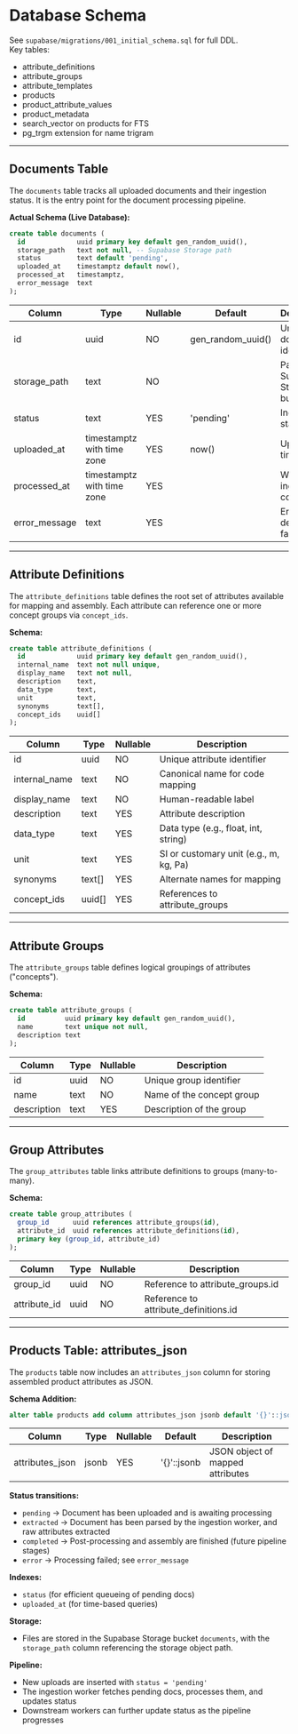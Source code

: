 # Database Schema

See `supabase/migrations/001_initial_schema.sql` for full DDL.  
Key tables:  
- attribute_definitions  
- attribute_groups  
- attribute_templates  
- products  
- product_attribute_values  
- product_metadata  
- search_vector on products for FTS  
- pg_trgm extension for name trigram

---

## Documents Table

The `documents` table tracks all uploaded documents and their ingestion status. It is the entry point for the document processing pipeline.

**Actual Schema (Live Database):**
```sql
create table documents (
  id             uuid primary key default gen_random_uuid(),
  storage_path   text not null, -- Supabase Storage path
  status         text default 'pending',
  uploaded_at    timestamptz default now(),
  processed_at   timestamptz,
  error_message  text
);
```

| Column         | Type                     | Nullable | Default           | Description                      |
|---------------|--------------------------|----------|-------------------|----------------------------------|
| id            | uuid                     | NO       | gen_random_uuid() | Unique document identifier       |
| storage_path  | text                     | NO       |                   | Path in Supabase Storage bucket  |
| status        | text                     | YES      | 'pending'         | Ingestion status                 |
| uploaded_at   | timestamptz with time zone| YES     | now()             | Upload timestamp                 |
| processed_at  | timestamptz with time zone| YES     |                   | When ingestion completed         |
| error_message | text                     | YES      |                   | Error details if failed          |

---

## Attribute Definitions

The `attribute_definitions` table defines the root set of attributes available for mapping and assembly. Each attribute can reference one or more concept groups via `concept_ids`.

**Schema:**
```sql
create table attribute_definitions (
  id             uuid primary key default gen_random_uuid(),
  internal_name  text not null unique,
  display_name   text not null,
  description    text,
  data_type      text,
  unit           text,
  synonyms       text[],
  concept_ids    uuid[]
);
```

| Column         | Type    | Nullable | Description                                      |
|----------------|---------|----------|--------------------------------------------------|
| id             | uuid    | NO       | Unique attribute identifier                      |
| internal_name  | text    | NO       | Canonical name for code mapping                  |
| display_name   | text    | NO       | Human-readable label                             |
| description    | text    | YES      | Attribute description                            |
| data_type      | text    | YES      | Data type (e.g., float, int, string)             |
| unit           | text    | YES      | SI or customary unit (e.g., m, kg, Pa)           |
| synonyms       | text[]  | YES      | Alternate names for mapping                      |
| concept_ids    | uuid[]  | YES      | References to attribute_groups                   |

---

## Attribute Groups

The `attribute_groups` table defines logical groupings of attributes ("concepts").

**Schema:**
```sql
create table attribute_groups (
  id          uuid primary key default gen_random_uuid(),
  name        text unique not null,
  description text
);
```

| Column      | Type | Nullable | Description                          |
|-------------|------|----------|--------------------------------------|
| id          | uuid | NO       | Unique group identifier              |
| name        | text | NO       | Name of the concept group            |
| description | text | YES      | Description of the group             |

---

## Group Attributes

The `group_attributes` table links attribute definitions to groups (many-to-many).

**Schema:**
```sql
create table group_attributes (
  group_id      uuid references attribute_groups(id),
  attribute_id  uuid references attribute_definitions(id),
  primary key (group_id, attribute_id)
);
```

| Column       | Type | Nullable | Description                          |
|--------------|------|----------|--------------------------------------|
| group_id     | uuid | NO       | Reference to attribute_groups.id      |
| attribute_id | uuid | NO       | Reference to attribute_definitions.id |

---

## Products Table: attributes_json

The `products` table now includes an `attributes_json` column for storing assembled product attributes as JSON.

**Schema Addition:**
```sql
alter table products add column attributes_json jsonb default '{}'::jsonb;
```

| Column          | Type  | Nullable | Default   | Description                          |
|-----------------|-------|----------|-----------|--------------------------------------|
| attributes_json | jsonb | YES      | '{}'::jsonb| JSON object of mapped attributes      |


**Status transitions:**
- `pending` → Document has been uploaded and is awaiting processing
- `extracted` → Document has been parsed by the ingestion worker, and raw attributes extracted
- `completed` → Post-processing and assembly are finished (future pipeline stages)
- `error` → Processing failed; see `error_message`

**Indexes:**
- `status` (for efficient queueing of pending docs)
- `uploaded_at` (for time-based queries)

**Storage:**
- Files are stored in the Supabase Storage bucket `documents`, with the `storage_path` column referencing the storage object path.

**Pipeline:**
- New uploads are inserted with `status = 'pending'`
- The ingestion worker fetches pending docs, processes them, and updates status
- Downstream workers can further update status as the pipeline progresses
